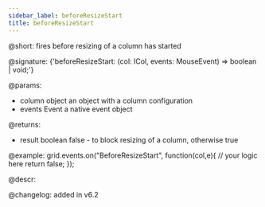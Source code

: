 ```yaml
---
sidebar_label: beforeResizeStart
title: beforeResizeStart
---          
```


@short: fires before resizing of a column has started

@signature: {'beforeResizeStart: (col: ICol, events: MouseEvent) => boolean | void;'}

@params:
- column		object		an object with a column configuration
- events			Event		a native event object

@returns:
- result		boolean		false - to block resizing of a column, otherwise true

@example:
grid.events.on("BeforeResizeStart", function(col,e){
	// your logic here
    return false;
});


@descr:

@changelog:
added in v6.2
